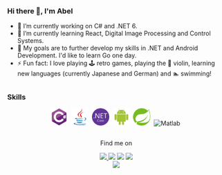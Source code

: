 ### Hi there 👋, I'm Abel
- 🔭 I’m currently working on C# and .NET 6.
- 🌱 I’m currently learning React, Digital Image Processing and Control Systems.
- 📖 My goals are to further develop my skills in .NET and Android Development. I'd like to learn Go one day.
- ⚡ Fun fact: I love playing 🕹 retro games, playing the 🎻 violin, learning new languages (currently Japanese and German) and 🏊 swimming! 

##

### Skills
<div align="center" style="display: inline_block">
  <img src="https://github.com/devicons/devicon/blob/master/icons/csharp/csharp-original.svg" title="C#" alt="C#" width="40" height="40"/>&nbsp;
  <img src="https://github.com/devicons/devicon/blob/master/icons/java/java-original.svg" title="Java" alt="Java" width="40" height="40"/>&nbsp;
  <img src="https://github.com/devicons/devicon/blob/master/icons/dotnetcore/dotnetcore-original.svg" title="DotNet" alt="DotNet" width="40" height="40"/>&nbsp;
  <img src="https://github.com/devicons/devicon/blob/master/icons/android/android-plain.svg" title="Android" alt="Android" width="40" height="40"/>&nbsp;
  <img src="https://github.com/devicons/devicon/blob/master/icons/spring/spring-original.svg" title="Spring" alt="Spring" width="40" height="40"/>&nbsp;
  <img src="https://cdn.jsdelivr.net/gh/devicons/devicon/icons/matlab/matlab-original.svg"  title="Matlab" alt="Matlab" width="40" height="40"/>&nbsp;
</div>            

  ##
 
<div align="center" style="display: inline_block"> 
  <p style="text-align: center;">Find me on</p>
  <!-- https://img.shields.io/badge/Academia-fff?style=for-the-badge&logo=academia&logoColor=black um dia botar academia-->
  <!-- https://img.shields.io/badge/-CodeChef-5B4638?style=for-the-badge&logo=CodeChef&logoColor=white um dia botar code chef-->
  <!-- https://img.shields.io/badge/Codeforces-445f9d?style=for-the-badge&logo=Codeforces&logoColor=white um dia botar code force-->
  <!-- https://img.shields.io/badge/Exercism-009CAB?style=for-the-badge&logo=exercism&logoColor=white um dia botar exercism -->
  <a href="https://www.codewars.com/users/abelpinheiro" target="_blank"><img src="https://img.shields.io/badge/Codewars-B1361E?style=for-the-badge&logo=Codewars&logoColor=white" target="_blank"</a>
 <a href="https://leetcode.com/abelpinheiro/" target="_blank"><img src="https://img.shields.io/badge/-LeetCode-FFA116?style=for-the-badge&logo=LeetCode&logoColor=black" target="_blank"></a> 
  <a href = "mailto:abelpinheiro95@gmail.com"><img src="https://img.shields.io/badge/Gmail-D14836?style=for-the-badge&logo=gmail&logoColor=white" target="_blank"></a>
  <a href="https://www.linkedin.com/in/abel-pinheiro/" target="_blank"><img src="https://img.shields.io/badge/-LinkedIn-%230077B5?style=for-the-badge&logo=linkedin&logoColor=white" target="_blank"></a> 
</div>
  
  <div align="center" style="display: inline_block"><a href="https://stackexchange.com/users/8918766/abel-pinheiro-de-figueiredo" target="_blank"><img src="https://aleen42.github.io/badges/src/stackoverflow.svg" target="_blank"</a></div


 <!--
**abelpinheiro/abelpinheiro** is a ✨ _special_ ✨ repository because its `README.md` (this file) appears on your GitHub profile.
Here are some ideas to get you started:
- 🔭 I’m currently working on ...
- 🌱 I’m currently learning ...
- 👯 I’m looking to collaborate on ...
- 🤔 I’m looking for help with ...
- 💬 Ask me about ...
- 📫 How to reach me: ...
- 😄 Pronouns: ...
- ⚡ Fun fact: ...
-->
